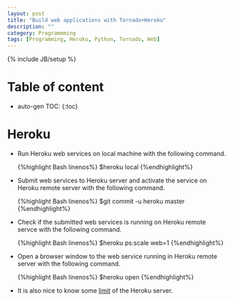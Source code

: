 ```yaml
---
layout: post
title: "Build web applications with Tornado+Heroku"
description: ""
category: Programmming 
tags: [Programming, Heroku, Python, Tornado, Web]
---
```

{% include JB/setup %}
<script type="text/javascript"
 src="http://cdn.mathjax.org/mathjax/latest/MathJax.js?config=TeX-AMS-MML_HTMLorMML">
</script>
 
# Table of content
* auto-gen TOC:
{:toc}


# Heroku

- Run Heroku web services on local machine with the following command.

  {%highlight Bash linenos%}
  $heroku local
  {%endhighlight%}

- Submit web services to Heroku server and activate the service on Heroku remote server with the following command.

  {%highlight Bash linenos%}
  $git commit -u heroku master
  {%endhighlight%}

- Check if the submitted web services is running on Heroku remote servce with the following command.

  {%highlight Bash linenos%}
  $heroku ps:scale web=1
  {%endhighlight%}

- Open a browser window to the web service running in Heroku remote server with the following command.

  {%highlight Bash linenos%}
  $heroku open
  {%endhighlight%}

- It is also nice to know some [limit](https://devcenter.heroku.com/articles/limits) of the Heroku server.




